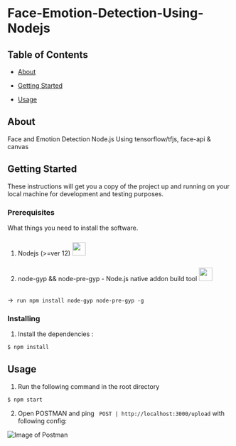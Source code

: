 # Face-Emotion-Detection-Using-Nodejs  

## Table of Contents  

-  [About](#about)
  

-  [Getting Started](#getting_started)

  

-  [Usage](#usage)
  

## About <a name = "about"></a>

  

Face and Emotion Detection Node.js Using tensorflow/tfjs, face-api & canvas


## Getting Started <a name = "getting_started"></a>



These instructions will get you a copy of the project up and running on your local machine for development and testing purposes.

  

### Prerequisites

 

What things you need to install the software.


1. Nodejs (>=ver 12) [<img style="margin-top:10px" width=30px height=30px src="https://pluralsight2.imgix.net/paths/images/nodejs-45adbe594d.png">](https://nodejs.org/en/)

  

2. node-gyp && node-pre-gyp - Node.js native addon build tool  [<img style="margin-top:10px" width=30px height=30px src="https://static.npmjs.com/58a19602036db1daee0d7863c94673a4.png">](https://www.npmjs.com/package/node-gyp) <br></br>

->``` run npm install node-gyp node-pre-gyp -g```


### Installing

1. Install the dependencies :

```sh 
$ npm install
```

  

  

## Usage <a name = "usage"></a>


1. Run the following command in the root directory

```sh
$ npm start
```

2. Open POSTMAN and ping ` POST | http://localhost:3000/upload` with following config:

  
  
  

![Image of Postman](https://i.ibb.co/CPnhsM8/face-detection-nodejs-image-postman.png)